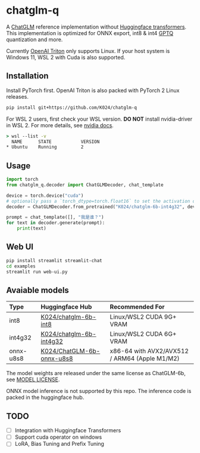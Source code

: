 
# chatglm-q

A [ChatGLM](https://huggingface.co/THUDM/chatglm-6b) reference implementation without [Huggingface transformers](https://huggingface.co/docs/transformers). This implementation is optimized for ONNX export, int8 & int4 [GPTQ](https://github.com/IST-DASLab/gptq) quantization and more.

Currently [OpenAI Triton](https://github.com/openai/triton) only supports Linux. If your host system is Windows 11, WSL 2 with Cuda is also supported.

## Installation

Install PyTorch first. OpenAI Triton is also packed with PyTorch 2 Linux releases.

```bash
pip install git+https://github.com/K024/chatglm-q
```

For WSL 2 users, first check your WSL version. **DO NOT** install nvidia-driver in WSL 2. For more details, see [nvidia docs](https://docs.nvidia.com/cuda/wsl-user-guide/index.html).

```bat
> wsl --list -v
  NAME      STATE           VERSION
* Ubuntu    Running         2
```

## Usage

```python
import torch
from chatglm_q.decoder import ChatGLMDecoder, chat_template

device = torch.device("cuda")
# optionally pass a `torch_dtype=torch.float16` to set the activation dtype
decoder = ChatGLMDecoder.from_pretrained("K024/chatglm-6b-int4g32", device=device)

prompt = chat_template([], "我是谁？")
for text in decoder.generate(prompt):
    print(text)
```

## Web UI

```bash
pip install streamlit streamlit-chat
cd examples
streamlit run web-ui.py
```

## Avaiable models

| Type      | Huggingface Hub                                                               | Recommended For                               |
| :-------- | :---------------------------------------------------------------------------- | :-------------------------------------------- |
| int8      | [K024/chatglm-6b-int8](https://huggingface.co/K024/chatglm-6b-int8)           | Linux/WSL2 CUDA 9G+ VRAM                      |
| int4g32   | [K024/chatglm-6b-int4g32](https://huggingface.co/K024/chatglm-6b-int4g32)     | Linux/WSL2 CUDA 6G+ VRAM                      |
| onnx-u8s8 | [K024/ChatGLM-6b-onnx-u8s8](https://huggingface.co/K024/ChatGLM-6b-onnx-u8s8) | x86-64 with AVX2/AVX512 / ARM64 (Apple M1/M2) |

The model weights are released under the same license as ChatGLM-6b, see [MODEL LICENSE](https://huggingface.co/THUDM/chatglm-6b/blob/main/MODEL_LICENSE).

ONNX model inference is not supported by this repo. The inference code is packed in the huggingface hub.

## TODO

- [ ] Integration with Huggingface Transformers
- [ ] Support cuda operator on windows
- [ ] LoRA, Bias Tuning and Prefix Tuning
